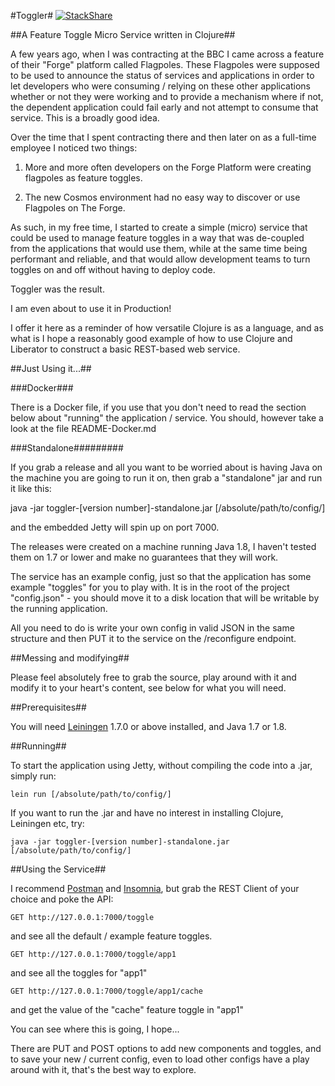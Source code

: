#Toggler# [![StackShare](https://img.shields.io/badge/tech-stack-0690fa.svg?style=flat)](https://stackshare.io/maleghast5033/toggler)

##A Feature Toggle Micro Service written in Clojure##

A few years ago, when I was contracting at the BBC I came across a feature of their
"Forge" platform called Flagpoles.  These Flagpoles were supposed to be used to
announce the status of services and applications in order to let developers who were
consuming / relying on these other applications whether or not they were working and
to provide a mechanism where if not, the dependent application could fail early and
not attempt to consume that service.  This is a broadly good idea.

Over the time that I spent contracting there and then later on as a full-time employee
I noticed two things:

1. More and more often developers on the Forge Platform were creating flagpoles as feature toggles.

2. The new Cosmos environment had no easy way to discover or use Flagpoles on The Forge.

As such, in my free time, I started to create a simple (micro) service that could be used to
manage feature toggles in a way that was de-coupled from the applications that would
use them, while at the same time being performant and reliable, and that would allow
development teams to turn toggles on and off without having to deploy code.

Toggler was the result.

I am even about to use it in Production!

I offer it here as a reminder of how versatile Clojure is as a language,
and as what is I hope a reasonably good example of how to use Clojure and Liberator to
construct a basic REST-based web service.

##Just Using it...##

###Docker###

There is a Docker file, if you use that you don't need to read the section below about "running"
the application / service.  You should, however take a look at the file README-Docker.md

###Standalone#########

If you grab a release and all you want to be worried about is having Java on the machine
you are going to run it on, then grab a "standalone" jar and run it like this:

java -jar toggler-[version number]-standalone.jar [/absolute/path/to/config/]

and the embedded Jetty will spin up on port 7000.

The releases were created on a machine running Java 1.8, I haven't tested them on 1.7 or
lower and make no guarantees that they will work.

The service has an example config, just so that the application has some example
"toggles" for you to play with.  It is in the root of the project "config.json" - you should
move it to a disk location that will be writable by the running application.

All you need to do is write your own config in valid JSON in the same structure and then PUT
it to the service on the /reconfigure endpoint.

##Messing and modifying##

Please feel absolutely free to grab the source, play around with it and modify it to your
heart's content, see below for what you will need.

##Prerequisites##

You will need [Leiningen][1] 1.7.0 or above installed, and Java 1.7 or 1.8.

[1]: https://github.com/technomancy/leiningen

##Running##

To start the application using Jetty, without compiling the code into a .jar, simply run:

    lein run [/absolute/path/to/config/]

If you want to run the .jar and have no interest in installing Clojure, Leiningen etc, try:

    java -jar toggler-[version number]-standalone.jar [/absolute/path/to/config/]

##Using the Service##

I recommend [Postman][2] and [Insomnia][3], but grab the REST Client of your choice
and poke the API:

[2]: https://www.getpostman.com/
[3]: https://insomnia.rest/

    GET http://127.0.0.1:7000/toggle

and see all the default / example feature toggles.

    GET http://127.0.0.1:7000/toggle/app1

and see all the toggles for "app1"

    GET http://127.0.0.1:7000/toggle/app1/cache

and get the value of the "cache" feature toggle in "app1"

You can see where this is going, I hope...

There are PUT and POST options to add new components and toggles, and to save your new / current
config, even to load other configs have a play around with it, that's the best way to explore.

